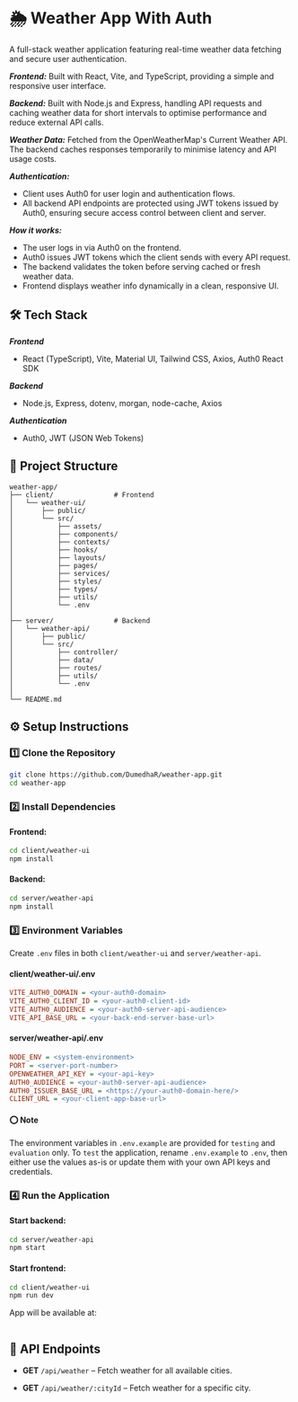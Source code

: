 # 🌦 Weather App With Auth

A full-stack weather application featuring real-time weather data fetching and secure user authentication.

**_Frontend:_** Built with React, Vite, and TypeScript, providing a simple and responsive user interface.

**_Backend:_** Built with Node.js and Express, handling API requests and caching weather data for short intervals to optimise performance and reduce external API calls.

**_Weather Data:_** Fetched from the OpenWeatherMap's Current Weather API. The backend caches responses temporarily to minimise latency and API usage costs.

**_Authentication:_**

- Client uses Auth0 for user login and authentication flows.
- All backend API endpoints are protected using JWT tokens issued by Auth0, ensuring secure access control between client and server.

**_How it works:_**

- The user logs in via Auth0 on the frontend.
- Auth0 issues JWT tokens which the client sends with every API request.
- The backend validates the token before serving cached or fresh weather data.
- Frontend displays weather info dynamically in a clean, responsive UI.

## 🛠 Tech Stack

**_Frontend_**

- React (TypeScript), Vite, Material UI, Tailwind CSS, Axios, Auth0 React SDK

**_Backend_**

- Node.js, Express, dotenv, morgan, node-cache, Axios

**_Authentication_**

- Auth0, JWT (JSON Web Tokens)

## 📂 Project Structure

```plaintext
weather-app/
├── client/               # Frontend
│   └── weather-ui/
│       ├── public/
│       └── src/
│           ├── assets/
│           ├── components/
│           ├── contexts/
│           ├── hooks/
│           ├── layouts/
│           ├── pages/
│           ├── services/
│           ├── styles/
│           ├── types/
│           ├── utils/
│           └── .env
│
├── server/               # Backend
│   └── weather-api/
│       ├── public/
│       └── src/
│           ├── controller/
│           ├── data/
│           ├── routes/
│           ├── utils/
│           └── .env
│
└── README.md
```

## ⚙️ Setup Instructions

### 1️⃣ Clone the Repository

```bash
git clone https://github.com/DumedhaR/weather-app.git
cd weather-app
```

### 2️⃣ Install Dependencies

#### Frontend:

```bash
cd client/weather-ui
npm install

```

#### Backend:

```bash
cd server/weather-api
npm install

```

### 3️⃣ Environment Variables

Create `.env` files in both `client/weather-ui` and `server/weather-api`.

#### client/weather-ui/.env

```ini
VITE_AUTH0_DOMAIN = <your-auth0-domain>
VITE_AUTH0_CLIENT_ID = <your-auth0-client-id>
VITE_AUTH0_AUDIENCE = <your-auth0-server-api-audience>
VITE_API_BASE_URL = <your-back-end-server-base-url>

```

#### server/weather-api/.env

```ini
NODE_ENV = <system-environment>
PORT = <server-port-number>
OPENWEATHER_API_KEY = <your-api-key>
AUTH0_AUDIENCE = <your-auth0-server-api-audience>
AUTH0_ISSUER_BASE_URL = <https://your-auth0-domain-here/>
CLIENT_URL = <your-client-app-base-url>

```

#### ⭕ Note

The environment variables in `.env.example` are provided for `testing` and `evaluation` only.
To `test` the application, rename `.env.example` to `.env`, then either use the values as-is or update them with your own API keys and credentials.

### 4️⃣ Run the Application

#### Start backend:

```bash
cd server/weather-api
npm start

```

#### Start frontend:

```bash
cd client/weather-ui
npm run dev

```

App will be available at:

```http://localhost:5173

```

## 📌 API Endpoints

- **GET** `/api/weather` – Fetch weather for all available cities.

- **GET** `/api/weather/:cityId` – Fetch weather for a specific city.
